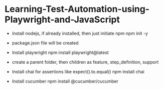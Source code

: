 # Learning-Test-Automation-using-Playwright-and-JavaScript

- Install nodejs, if already installed, then just initiate npm
npm init -y

- package.json file will be created

- Install playwright
npm install playwright@latest

- create a parent folder, then children as feature, step_definition, support

- Install chai for assertions like expect().to.equal()
npm install chai

- Install cucumber
npm install @cucumber/cucumber